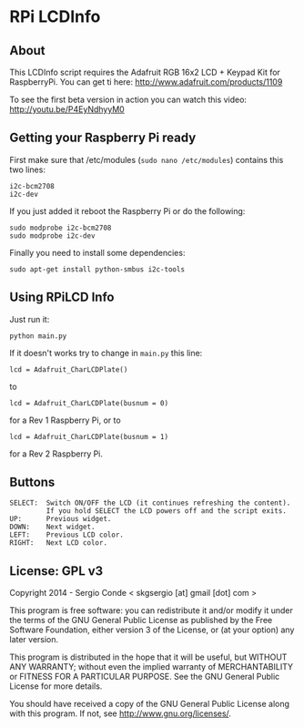 RPi LCDInfo
===========

About
-----
This LCDInfo script requires the Adafruit RGB 16x2 LCD + Keypad Kit for RaspberryPi.
You can get ti here: http://www.adafruit.com/products/1109

To see the first beta version in action you can watch this video: http://youtu.be/P4EyNdhyyM0

Getting your Raspberry Pi ready
-------------------------------
First make sure that /etc/modules (```sudo nano /etc/modules```) contains this two lines:
```
i2c-bcm2708
i2c-dev
```

If you just added it reboot the Raspberry Pi or do the following:
```
sudo modprobe i2c-bcm2708
sudo modprobe i2c-dev
```

Finally you need to install some dependencies:
```
sudo apt-get install python-smbus i2c-tools
```

Using RPiLCD Info
-----------------

Just run it:
```
python main.py
```

If it doesn't works try to change in ```main.py``` this line:
```
lcd = Adafruit_CharLCDPlate()
```
to
```
lcd = Adafruit_CharLCDPlate(busnum = 0)
```
for a Rev 1 Raspberry Pi, or to
```
lcd = Adafruit_CharLCDPlate(busnum = 1)
```
for a Rev 2 Raspberry Pi.

Buttons
-------

```
SELECT:  Switch ON/OFF the LCD (it continues refreshing the content).
         If you hold SELECT the LCD powers off and the script exits.
UP:      Previous widget.
DOWN:    Next widget.
LEFT:    Previous LCD color.
RIGHT:   Next LCD color.
```

License: GPL v3
---------------
Copyright 2014 - Sergio Conde < skgsergio [at] gmail [dot] com >

This program is free software: you can redistribute it and/or modify
it under the terms of the GNU General Public License as published by
the Free Software Foundation, either version 3 of the License, or
(at your option) any later version.

This program is distributed in the hope that it will be useful,
but WITHOUT ANY WARRANTY; without even the implied warranty of
MERCHANTABILITY or FITNESS FOR A PARTICULAR PURPOSE.  See the
GNU General Public License for more details.

You should have received a copy of the GNU General Public License
along with this program.  If not, see <http://www.gnu.org/licenses/>.
